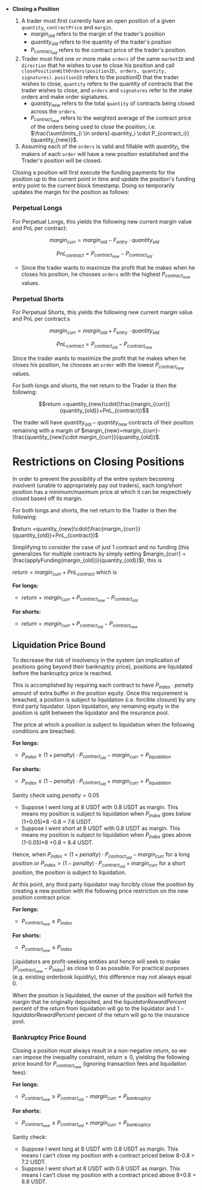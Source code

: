 - **Closing a Position**
    1. A trader must first currently have an open position of a given `quantity`, `contractPrice` and `margin`. 
        - $margin_{old}$ refers to the margin of the trader's position
        - $quantity_{old}$ refers to the quantity of the trader's position
        - $P_{contract_{old}}$ refers to the contract price of the trader's position.
    2. Trader must find one or more make `orders` of the same `marketID` and `direction` that he wishes to use to close his position and call `closePositionWithOrders(positionID, orders, quantity, signatures)`.  `positionID` refers to the positionID that the trader wishes to close, `quantity` refers to the quantity of contracts that the trader wishes to close, and `orders` and `signatures` refer to the make orders and make order signatures. 
        - $quantity_{new}$ refers to the total `quantity` of contracts being closed across the `orders`.
        - $P_{contract_{new}}$ refers to the weighted average of the contract price of the orders being used to close the position, i.e. $\frac{\sum\limits_{i \in orders} quantity_i \cdot P_{contract_i}}{quantity_{new}}$.
    3. Assuming each of the `orders` is valid and fillable with $quantity_i$, the makers of each `order` will have a new position established and the Trader's position will be closed. 

    Closing a position will first execute the funding payments for the position up to the current point in time and update the position's funding entry point to the current block timestamp. Doing so temporarily updates the margin for the position as follows:

    ### Perpetual Longs

    For Perpetual Longs, this yields the following new current margin value and PnL per contract: 

    $$margin_{curr}=margin_{old}-F_{entry}\cdot quantity_{old}$$

    $$PnL_{contract}=P_{contract_{new}}-P_{contract_{old}}$$

    - Since the trader wants to maximize the profit that he makes when he closes his position, he chooses `orders` with the highest $P_{contract_{new}}$ values.

    ### Perpetual Shorts

    For Perpetual Shorts, this yields the following new current margin value and PnL per contract:s

    $$margin_{curr}=margin_{old}+F_{entry}\cdot quantity_{old}$$

    $$PnL_{contract}=P_{contract_{old}}-P_{contract_{new}}$$

    Since the trader wants to maximize the profit that he makes when he closes his position, he chooses an `order` with the lowest $P_{contract_{new}}$ values.  

    For both longs and shorts, the net return to the Trader is then the following:

    $$return =quantity_{new}\cdot(\frac{margin_{curr}}{quantity_{old}}+PnL_{contract})$$

    The trader will have $quantity_{old} - quantity_{new}$ contracts of their position remaining with a margin of $margin_{new}=margin_{curr}-\frac{quantity_{new}\cdot margin_{curr}}{quantity_{old}}$. 

    # Restrictions on Closing Positions

    In order to prevent the possibility of the entire system becoming insolvent (unable to appropriately pay out traders), each long/short position has a minimum/maximum price at which it can be respectively closed based off its margin. 

    For both longs and shorts, the net return to the Trader is then the following:

    $return =quantity_{new}\cdot(\frac{margin_{curr}}{quantity_{old}}+PnL_{contract})$

    Simplifying to consider the case of just 1 contract and no funding (this generalizes for multiple contracts by simply setting $margin_{curr} = \frac{applyFunding(margin_{old})}{quantity_{old}}$), this is

    $return =margin_{curr}+PnL_{contract}$ which is

    **For longs:**

    - $return =margin_{curr}+P_{contract_{new}}-P_{contract_{old}}$

    **For shorts:**

    - $return =margin_{curr}+P_{contract_{old}}-P_{contract_{new}}$

    ## Liquidation Price Bound

    To decrease the risk of insolvency in the system (an implication of positions going beyond their bankruptcy price), positions are liquidated before the bankruptcy price is reached.

    This is accomplished by requiring each contract to have $P_{index} \cdot penalty$ amount of extra buffer in the position equity. Once this requirement is breached, a position is subject to liquidation (i.e. forcible closure) by any third party liquidator. Upon liquidation, any remaining equity in the position is split between the liquidator and the insurance pool.

    The price at which a position is subject to liquidation when the following conditions are breached:

    **For longs:**

    - $P_{index} \geq (1 + penalty)\cdot P_{contract_{old}}-margin_{curr}=P_{liquidation}$

    **For shorts:**

    - $P_{index} \leq (1 - penalty)\cdot P_{contract_{old}} + margin_{curr}=P_{liquidation}$

    Sanity check using $penalty = 0.05$

    - Suppose I went long at 8 USDT with 0.8 USDT as margin. This means my position is subject to liquidation when $P_{index}$ goes below (1+0.05)*8 -0.8 = 7.6 USDT.
    - Suppose I went short at 8 USDT with 0.8 USDT as margin. This means my position is subject to liquidation when $P_{index}$ goes above (1-0.05)*8 +0.8 = 8.4 USDT.

    Hence, when $P_{index} < (1 + penalty)\cdot P_{contract_{old}}-margin_{curr}$ for a long position or $P_{index} > (1 - penalty)\cdot P_{contract_{old}} + margin_{curr}$ for a short position, the position is subject to liquidation.

    At this point, any third party liquidator may forcibly close the position by creating a new position with the following price restriction on the new position contract price:

    **For longs:**

    - $P_{contract_{new}} \geq P_{index}$

    **For shorts:**

    - $P_{contract_{new}} \leq P_{index}$

    Liquidators are profit-seeking entities and hence will seek to make $|P_{contract_{new}}-P_{index}|$ as close to 0 as possible. For practical purposes (e.g. existing orderbook liquidity), this difference may not always equal 0.

    When the position is liquidated, the owner of the position will forfeit the margin that he originally deposited, and the $liquidatorRewardPercent$ percent of the $return$ from liquidation will go to the liquidator and $1-liquidatorRewardPercent$ percent of the return will go to the insurance pool.

    ### Bankruptcy Price Bound

    Closing a position must always result in a non-negative return, so we can impose the inequality constraint, $return \geq 0$, yielding the following price bound for $P_{contract_{new}}$ (ignoring transaction fees and liquidation fees):

    **For longs:**

    - $P_{contract_{new}} \geq P_{contract_{old}}-margin_{curr} = P_{bankruptcy}$

    **For shorts:**

    - $P_{contract_{new}} \leq P_{contract_{old}} + margin_{curr}= P_{bankruptcy}$

    Sanity check:

    - Suppose I went long at 8 USDT with 0.8 USDT as margin. This means I can’t close my position with a contract priced below 8-0.8 = 7.2 USDT.
    - Suppose I went short at 8 USDT with 0.8 USDT as margin. This means I can’t close my position with a contract priced above 8+0.8 = 8.8 USDT.